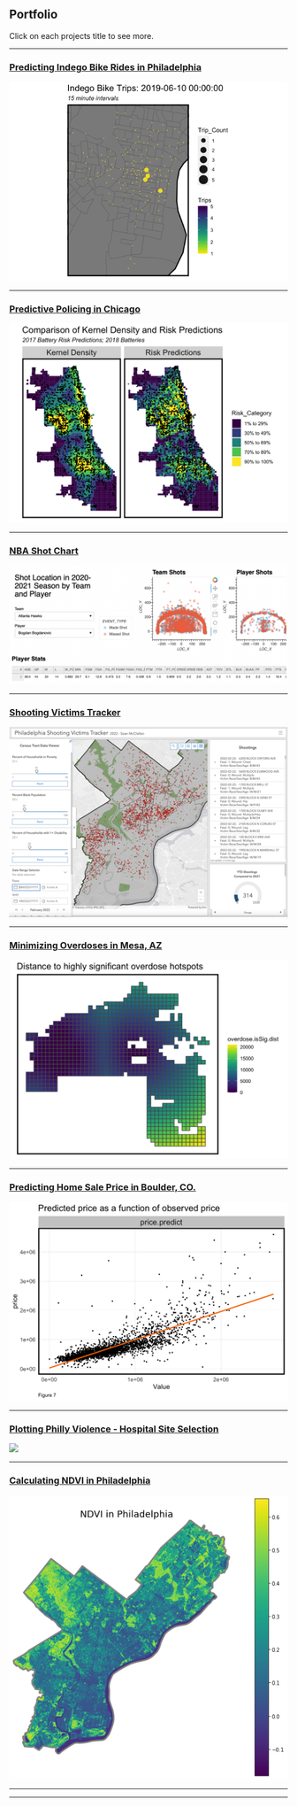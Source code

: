## Portfolio

Click on each projects title to see more.

---


### [Predicting Indego Bike Rides in Philadelphia](https://htmlpreview.github.io/?https://github.com/seanm4/Indego/blob/main/IndegoPred.html)
<img src="images/indego.gif"/>

---
### [Predictive Policing in Chicago](https://htmlpreview.github.io/?https://github.com/seanm4/PredictivePolicing-Chicago/blob/main/ChicagoPolicing.html)
<img src="images/chicago.png"/>

---

### [NBA Shot Chart](https://github.com/seanm4/NBA_ShotVisualizer)
<img src="images/nba.png"/>

---

### [Shooting Victims Tracker](https://www.arcgis.com/apps/dashboards/d96e4be773724c42b6617f7915cb0cd6)
<img src="images/tracker.png"/>

---

### [Minimizing Overdoses in Mesa, AZ](https://htmlpreview.github.io/?https://github.com/seanm4/508-Final/blob/main/FinalMarkdown.html)
<img src="images/overdose.png"/>

---

### [Predicting Home Sale Price in Boulder, CO.](https://htmlpreview.github.io/?https://github.com/seanm4/BoulderHousePrices/blob/main/BoulderHousing.html)
<img src="images/boulderprice.png"/>

---

### [Plotting Philly Violence - Hospital Site Selection](https://storymaps.arcgis.com/stories/955a4cf579544ac495d2b4c8ccf45d1d)
<img src="images/shootings.png"/>

---

### [Calculating NDVI in Philadelphia](https://htmlpreview.github.io/?https://github.com/seanm4/NDVI/blob/main/NDVI.html)
<img src="images/ndviPhl.png"/>


---
---
